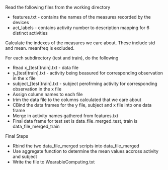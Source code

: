 Read the following files from the working directory
* features.txt - contains the names of the measures recorded by the devices
* act_labels - contains activity number to description mapping for 6 distinct activities

Calculate the indexes of the measures we care about. These include std and mean.  meanfreq is excluded.

For each subdirectory (test and train), do the following
* Read x_[test|train].txt - data file
* y_[test|train].txt - activity being beasured for corresponding observation in the x file
* subject_[test|train].txt - subject perofrming activity for corresponding observation in the x file
* Assign column names to each file
* trim the data file to the columns calculated that we care about
* CBind the data frames for the y file, subject and x file into one data frame
* Merge in activity names gathered from features.txt
* Final data frame for test set is data_file_merged_test, train is data_file_merged_train

Final Steps
* Rbind the two data_file_merged scripts into data_file_merged
* Use aggregate function to determine the mean values accross activity and subject
* Write the file to WearableComputing.txt
